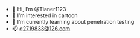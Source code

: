 - 👋 Hi, I’m @Tianer1123
- 👀 I’m interested in cartoon
- 🌱 I’m currently learning about penetration testing
- 📫 q2719833@126.com

<!---
Tianer1123/Tianer1123 is a ✨ special ✨ repository because its `README.md` (this file) appears on your GitHub profile.
You can click the Preview link to take a look at your changes.
--->

